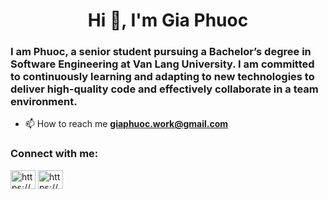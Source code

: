<h1 align="center">Hi 👋, I'm Gia Phuoc</h1>
<h3 align="left"> I am Phuoc, a senior student pursuing a Bachelor’s degree in Software Engineering at Van Lang University. I am committed to continuously learning and adapting to new technologies to deliver high-quality code and effectively collaborate in a team environment.</h3>

- 📫 How to reach me **giaphuoc.work@gmail.com**

<h3 align="left">Connect with me:</h3>
<p align="left">
<a href="https://linkedin.com/in/https://www.linkedin.com/in/quachgiaphuoc/" target="blank"><img align="center" src="https://raw.githubusercontent.com/rahuldkjain/github-profile-readme-generator/master/src/images/icons/Social/linked-in-alt.svg" alt="https://www.linkedin.com/in/quachgiaphuoc/" height="30" width="40" /></a>
<a href="https://fb.com/https://www.facebook.com/bearyeizzz/" target="blank"><img align="center" src="https://raw.githubusercontent.com/rahuldkjain/github-profile-readme-generator/master/src/images/icons/Social/facebook.svg" alt="https://www.facebook.com/bearyeizzz/" height="30" width="40" /></a>
</p>
